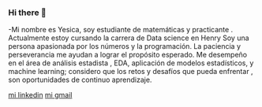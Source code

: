 ### Hi there 👋

<!--
**yesicamilagros/yesicamilagros** is a ✨ _special_ ✨ repository because its `README.md` (this file) appears on your GitHub profile.

Here are some ideas to get you started:

- 🔭 I’m currently working on ...
- 🌱 I’m currently learning ...
- 👯 I’m looking to collaborate on ...
- 🤔 I’m looking for help with ...
- 💬 Ask me about ...
- 📫 How to reach me: ...
- 😄 Pronouns: ...
- ⚡ Fun fact: ...
-->
-Mi nombre es Yesica, soy estudiante de matemáticas y practicante .  Actualmente estoy cursando la carrera de Data science en Henry Soy una persona apasionada por los números y la programación. La paciencia y perseverancia me ayudan a lograr el propósito esperado.
Me desempeño en el área de  análisis estadista , EDA, aplicación de modelos estadísticos, y machine learning;  considero que los retos y desafíos que pueda enfrentar , son oportunidades de continuo aprendizaje.

[mi linkedin](www.linkedin.com/in/yesica-leon-ccahuana-1706a7216)
[mi gmail](agrostopo@gmail.com)
